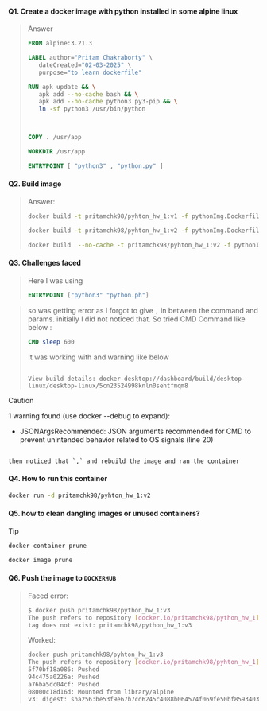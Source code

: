 #### Q1. Create a docker image with python installed in some alpine linux

> Answer
>
> ```Dockerfile
> FROM alpine:3.21.3
>
> LABEL author="Pritam Chakraborty" \
>    dateCreated="02-03-2025" \
>    purpose="to learn dockerfile"
>
> RUN apk update && \
>    apk add --no-cache bash && \
>    apk add --no-cache python3 py3-pip && \
>    ln -sf python3 /usr/bin/python
>
>
>
> COPY . /usr/app
>
> WORKDIR /usr/app
>
> ENTRYPOINT [ "python3" , "python.py" ]
> ```

#### Q2. Build image

> Answer:
>
> ```sh
> docker build -t pritamchk98/pyhton_hw_1:v1 -f pythonImg.Dockerfile .
>
> docker build -t pritamchk98/pyhton_hw_1:v2 -f pythonImg.Dockerfile .
>
> docker build  --no-cache -t pritamchk98/pyhton_hw_1:v2 -f pythonImg.Dockerfile .
> ```

#### Q3. Challenges faced

> Here I was using
>
> ```Dockerfile
> ENTRYPOINT ["python3" "python.ph"]
> ```

> so was getting error as I forgot to give `,` in between the command and params. initially I did not noticed that. So tried CMD Command like below :
>
> ```Dockerfile
> CMD sleep 600
> ```
>
> It was working with and warning like below
>
> ```log
>
> View build details: docker-desktop://dashboard/build/desktop-linux/desktop-linux/5cn23524998knln0sehtfmqm8
>
> ```

> [!CAUTION]
>
> 1 warning found (use docker --debug to expand):
>
> - JSONArgsRecommended: JSON arguments recommended for CMD to prevent unintended behavior related to OS signals (line 20)
>
> ```
>
> then noticed that `,` and rebuild the image and ran the container
> ```

#### Q4. How to run this container

```sh
docker run -d pritamchk98/pyhton_hw_1:v2
```

#### Q5. how to clean dangling images or unused containers?

> [!TIP]
>
> ```sh
> docker container prune
>
> docker image prune
> ```

#### Q6. Push the image to `DOCKERHUB`

> Faced error:
>
> ```sh
> $ docker push pritamchk98/python_hw_1:v3
> The push refers to repository [docker.io/pritamchk98/python_hw_1]
> tag does not exist: pritamchk98/python_hw_1:v3
> ```
>
> Worked:
>
> ```sh
> docker push pritamchk98/pyhton_hw_1:v3
> The push refers to repository [docker.io/pritamchk98/pyhton_hw_1]
> 5f70bf18a086: Pushed
> 94c475a0226a: Pushed
> a76ba5dc04cf: Pushed
> 08000c18d16d: Mounted from library/alpine
> v3: digest: sha256:be53f9e67b7cd6245c4088b064574f069fe50bf85934038fc2b1638e134b895a size: 1153
> ```
